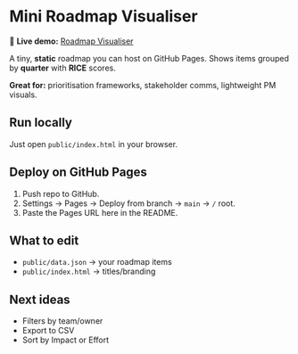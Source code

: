 # Mini Roadmap Visualiser

🚀 **Live demo:** [Roadmap Visualiser](https://sps-github.github.io/mini-roadmap-visualiser/)

A tiny, **static** roadmap you can host on GitHub Pages. Shows items grouped by **quarter** with **RICE** scores.

**Great for:** prioritisation frameworks, stakeholder comms, lightweight PM visuals.

## Run locally
Just open `public/index.html` in your browser.

## Deploy on GitHub Pages
1. Push repo to GitHub.
2. Settings → Pages → Deploy from branch → `main` → `/` root.
3. Paste the Pages URL here in the README.

## What to edit
- `public/data.json` → your roadmap items
- `public/index.html` → titles/branding

## Next ideas
- Filters by team/owner
- Export to CSV
- Sort by Impact or Effort
